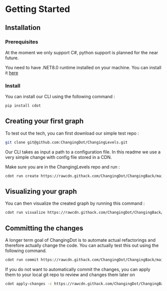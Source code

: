 # Getting Started

## Installation

### Prerequisites

At the moment we only support C#, python support is planned for the near future.

You need to have .NET8.0 runtime installed on your machine. You can install it [here](https://dotnet.microsoft.com/download/dotnet/8.0)

### Install

You can install our CLI using the following command :

``` bash
pip install cdot
```

## Creating your first graph

To test out the tech, you can first download our simple test repo : 

```bash
git clone git@github.com:ChangingDot/ChangingLevels.git
```

Our CLI takes as input a path to a configuration file. In this readme we use a very simple change with config file stored in a CDN. 

Make sure you are in the ChangingLevels repo and run :

```bash
cdot run create https://rawcdn.githack.com/ChangingDot/ChangingBack/main/examples/example.yaml
```

## Visualizing your graph

You can then visualize the created graph by running this command : 

```bash
cdot run visualize https://rawcdn.githack.com/ChangingDot/ChangingBack/main/examples/example.yaml
```

## Committing the changes

A longer term goal of ChangingDot is to automate actual refactorings and therefore actually change the code. You can actually test this out using the following command.

```bash
cdot run commit https://rawcdn.githack.com/ChangingDot/ChangingBack/main/examples/example.yaml
```

If you do not want to automatically commit the changes, you can apply them to your local git repo to review and changes them later on

```bash
cdot apply-changes -c https://rawcdn.githack.com/ChangingDot/ChangingBack/main/examples/example.yaml
```
